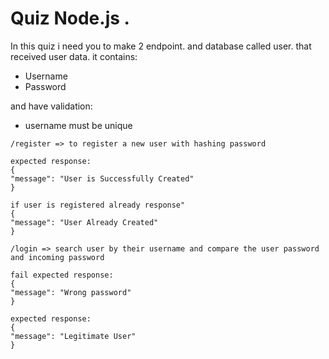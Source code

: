# Quiz Node.js .

In this quiz i need you to make 2 endpoint. and database called user. that received user data. it contains:
- Username
- Password

and have validation:
- username must be unique

```
/register => to register a new user with hashing password

expected response:
{
"message": "User is Successfully Created"
}

if user is registered already response"
{
"message": "User Already Created"
}

```
```
/login => search user by their username and compare the user password and incoming password

fail expected response:
{
"message": "Wrong password"
}

expected response:
{
"message": "Legitimate User"
}
```
